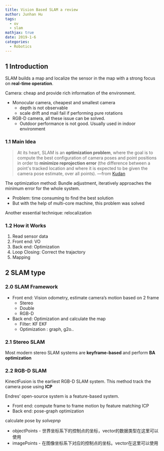 ```yaml
---
title: Vision Based SLAM a review
author: Junhan Hu
tags:
  - ov
  - slam
mathjax: true
date: 2019-1-6
categories:
  - Robotics
---
```


## 1 Introduction

SLAM builds a map and localize the sensor in the map with a strong focus on **real-time operation**.

Camera: cheap and provide rich information of the environment.

* Monocular camera, cheapest and smallest camera
  * depth is not observable
  * scale drift and mail fail if performing pure rotations
* RGB-D camera, all these issue can be solved.
  * Outdoor performance is not good. Usually used in indoor environment

<!-- more -->

### 1.1 Main Idea

> At its heart, SLAM is an **optimization problem**, where the goal is to compute the best configuration of camera poses and point positions in order to **minimize reprojection error** (the difference between a point's tracked location and where it is expected to be given the camera pose estimate, over all points). —from [Kudan](https://www.kudan.io/post/an-introduction-to-simultaneous-localisation-and-mapping)

The optimization method: Bundle adjustment, iteratively approaches the minimum error for the whole system. 

* Problem: time consuming to find the best solution
* But with the help of multi-core machine, this problem was solved

Another essential technique: relocalization

### 1.2 How it Works

1. Read sensor data
2. Front end: VO
3. Back end: Optimization
4. Loop Closing: Correct the trajactory
5. Mapping

## 2 SLAM type

### 2.0 SLAM Framework

* Front end: Vision odometry, estimate camera’s motion based on 2 frame
  * Stereo
  * Double
  * RGB-D
* Back end: Optimization and calculate the map
  * Filter: KF EKF
  * Optimization : graph, g2o..

### 2.1 Stereo SLAM

Most modern stereo SLAM systems are **keyframe-based** and perform **BA optimization**

### 2.2 RGB-D SLAM

KinectFusion is the earliest RGB-D SLAM system. This method track the camera pose using **ICP**

Endres’ open-source system is a feature-based system.

* Front end: compute frame to frame motion by feature matching ICP
* Back end: pose-graph optimization

calculate pose by *solvepnp*

* objectPoints - 世界坐标系下的控制点的坐标，vector<Point3f>的数据类型在这里可以使用
* imagePoints - 在图像坐标系下对应的控制点的坐标。vector<Point2f>在这里可以使用